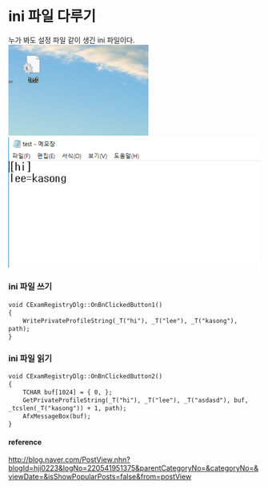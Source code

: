 # ini 파일 다루기

누가 봐도 설정 파일 같이 생긴 ini 파일이다.  
![](../../images/Ini/1.png)  
![](../../images/Ini/2.png)  

### ini 파일 쓰기
```
void CExamRegistryDlg::OnBnClickedButton1()
{
	WritePrivateProfileString(_T("hi"), _T("lee"), _T("kasong"), path);
}
```

### ini 파일 읽기
```
void CExamRegistryDlg::OnBnClickedButton2()
{
	TCHAR buf[1024] = { 0, };
	GetPrivateProfileString(_T("hi"), _T("lee"), _T("asdasd"), buf, _tcslen(_T("kasong")) + 1, path);
	AfxMessageBox(buf);
}
```

#### reference
http://blog.naver.com/PostView.nhn?blogId=hji0223&logNo=220541951375&parentCategoryNo=&categoryNo=&viewDate=&isShowPopularPosts=false&from=postView
